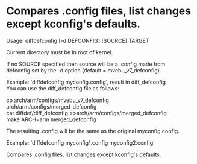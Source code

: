 # Compares .config files, list changes except kconfig's defaults.

Usage: diffdefconfig [-d DEFCONFIG] [SOURCE] TARGET

Current directory must be in root of kernel.

If no SOURCE specified then source will be a .config made from\
defconfig set by the -d option (default = mvebu_v7_defconfig).

Example: 'diffdefconfig myconfig.config', result in diff_defconfig\
You can use the diff_defconfig file as follows:

cp arch/arm/configs/mvebu_v7_defconfig arch/arm/configs/merged_defconfig\
cat diffdef/diff_defconfig           >>arch/arm/configs/merged_defconfig\
make ARCH=arm merged_defconfig

The resulting .config will be the same as the original myconfig.config.

Example: 'diffdefconfig myconfig1.config myconfig2.config'

Compares .config files, list changes except kconfig's defaults.

